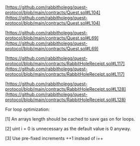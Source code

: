 
[https://github.com/rabbitholegg/quest-protocol/blob/main/contracts/Quest.sol#L104](https://github.com/rabbitholegg/quest-protocol/blob/main/contracts/Quest.sol#L104)

[https://github.com/rabbitholegg/quest-protocol/blob/main/contracts/Quest.sol#L69](https://github.com/rabbitholegg/quest-protocol/blob/main/contracts/Quest.sol#L69)

[https://github.com/rabbitholegg/quest-protocol/blob/main/contracts/RabbitHoleReceipt.sol#L117](https://github.com/rabbitholegg/quest-protocol/blob/main/contracts/RabbitHoleReceipt.sol#L117)

[https://github.com/rabbitholegg/quest-protocol/blob/main/contracts/RabbitHoleReceipt.sol#L128](https://github.com/rabbitholegg/quest-protocol/blob/main/contracts/RabbitHoleReceipt.sol#L128)

For loop optimization:

[1]  An arrays length should be cached to save gas on for loops.

[2]  uint i = 0 is unnecessary as the default value is 0 anyway.

[3] Use pre-fixed increments ++1 instead of i++
